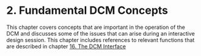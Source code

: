 # 2\. Fundamental DCM Concepts

This chapter covers concepts that are important in the operation of the DCM and discusses some of the issues that can arise during an interactive design session. 
This chapter includes references to relevant functions that are described in chapter [16\. The DCM Interface](16._The_DCM_Interface.md)

